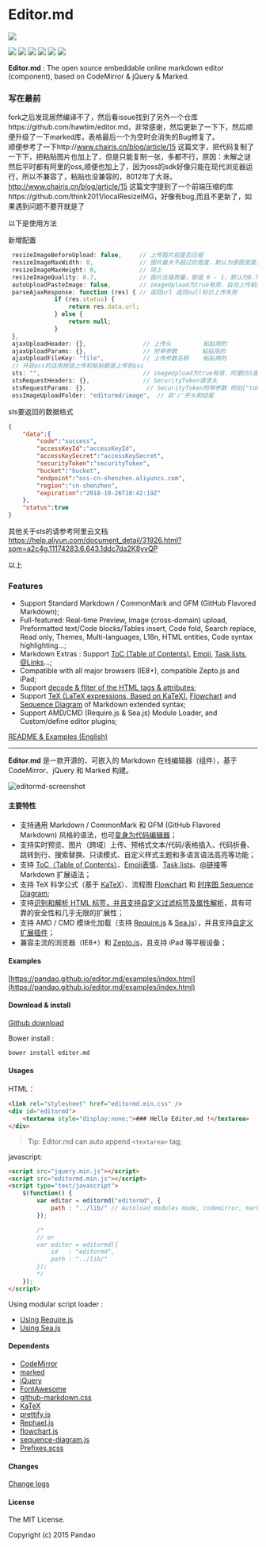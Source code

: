 # Editor.md

![](https://pandao.github.io/editor.md/images/logos/editormd-logo-180x180.png)

![](https://img.shields.io/github/stars/pandao/editor.md.svg)
![](https://img.shields.io/github/forks/pandao/editor.md.svg)
![](https://img.shields.io/github/tag/pandao/editor.md.svg)
![](https://img.shields.io/github/release/pandao/editor.md.svg)
![](https://img.shields.io/github/issues/pandao/editor.md.svg)
![](https://img.shields.io/bower/v/editor.md.svg)

**Editor.md** : The open source embeddable online markdown editor (component), based on CodeMirror & jQuery & Marked.

### 写在最前

   fork之后发现居然编译不了，然后看issue找到了另外一个仓库https://github.com/hawtim/editor.md，非常感谢，然后更新了一下下，然后顺便升级了一下marked库，表格最后一个为空时会消失的Bug修复了。  
   顺便参考了一下http://www.chairis.cn/blog/article/15 这篇文字，把代码复制了一下下，把粘贴图片也加上了，但是只能复制一张，多都不行，原因：未解之谜
   然后平时都有阿里的oss,顺便也加上了，因为oss的sdk好像只能在现代浏览器运行，所以不兼容了，粘贴也没兼容的，8012年了大哥。  
   http://www.chairis.cn/blog/article/15 这篇文字提到了一个前端压缩的库https://github.com/think2011/localResizeIMG，好像有bug,而且不更新了，如果遇到问题不要开就是了  
   
   以下是使用方法
   
   新增配置
   ```javascript
    resizeImageBeforeUpload: false,     // 上传图片前是否压缩
    resizeImageMaxWidth: 0,             // 图片最大不超过的宽度，默认为原图宽度，高度不设时会适应宽度。
    resizeImageMaxHeight: 0,            // 同上
    resizeImageQuality: 0.7,            // 图片压缩质量，取值 0 - 1，默认为0.7
    autoUploadPasteImage: false,        // imageUpload为true有效，自动上传粘贴的图片
    parseAjaxResponse: function (res) {	// 返回url 返回null标识上传失败
                if (res.status) {
                    return res.data.url;
                } else {
                    return null;
                }
    },
    ajaxUploadHeader: {},                // 上传头         粘贴用的
    ajaxUploadParams: {},                // 附带参数       粘贴用的
    ajaxUploadFileKey: "file",           // 上传参数名称    粘贴用的
    // 开启oss的话用按钮上传和粘贴都是上传到oss
	sts: "",                             // imageUpload为true有效，阿里OSS直连上传Token服务器地址，优先级高于imageUploadURL
    stsRequestHeaders: {},               // SecurityToken请求头
    stsRequestParams: {},                 // SecurityToken附带参数 例如{"token":"helloworld"}
    ossImageUploadFolder: "editormd/image",  // 非'/'开头和结尾
   ```  
   
   sts要返回的数据格式
   ```json
   {
       "data":{
           "code":"success",    
           "accessKeyId":"accessKeyId",
           "accessKeySecret":"accessKeySecret",
           "securityToken":"securityToken",
           "bucket":"bucket",
           "endpoint":"oss-cn-shenzhen.aliyuncs.com",
           "region":"cn-shenzhen",
           "expiration":"2018-10-26T10:42:19Z"
       },
       "status":true
   }
   ```

    
其他关于sts的请参考阿里云文档 https://help.aliyun.com/document_detail/31926.html?spm=a2c4g.11174283.6.643.1ddc7da2K8yvQP

以上

### Features

- Support Standard Markdown / CommonMark and GFM (GitHub Flavored Markdown);
- Full-featured: Real-time Preview, Image (cross-domain) upload, Preformatted text/Code blocks/Tables insert, Code fold, Search replace, Read only, Themes, Multi-languages, L18n, HTML entities, Code syntax highlighting...;
- Markdown Extras : Support [ToC (Table of Contents)](https://pandao.github.io/editor.md/examples/toc.html), [Emoji](https://pandao.github.io/editor.md/examples/emoji.html), [Task lists](https://pandao.github.io/editor.md/examples/task-lists.html), [@Links](https://pandao.github.io/editor.md/examples/@links.html)...;
- Compatible with all major browsers (IE8+), compatible Zepto.js and iPad;
- Support [decode & fliter of the HTML tags & attributes](https://pandao.github.io/editor.md/examples/html-tags-decode.html);
- Support [TeX (LaTeX expressions, Based on KaTeX)](https://pandao.github.io/editor.md/examples/katex.html), [Flowchart](https://pandao.github.io/editor.md/examples/flowchart.html) and [Sequence Diagram](https://pandao.github.io/editor.md/examples/sequence-diagram.html) of Markdown extended syntax;
- Support AMD/CMD (Require.js & Sea.js) Module Loader, and Custom/define editor plugins;

[README & Examples (English)](https://pandao.github.io/editor.md/en.html)
  

--------

**Editor.md** 是一款开源的、可嵌入的 Markdown 在线编辑器（组件），基于 CodeMirror、jQuery 和 Marked 构建。

![editormd-screenshot](https://pandao.github.io/editor.md/examples/images/editormd-screenshot.png "editormd-screenshot")

#### 主要特性

- 支持通用 Markdown / CommonMark 和 GFM (GitHub Flavored Markdown) 风格的语法，也可[变身为代码编辑器](https://pandao.github.io/editor.md/examples/change-mode.html)；
- 支持实时预览、图片（跨域）上传、预格式文本/代码/表格插入、代码折叠、跳转到行、搜索替换、只读模式、自定义样式主题和多语言语法高亮等功能；
- 支持 [ToC（Table of Contents）](https://pandao.github.io/editor.md/examples/toc.html)、[Emoji表情](https://pandao.github.io/editor.md/examples/emoji.html)、[Task lists](https://pandao.github.io/editor.md/examples/task-lists.html)、[@链接](https://pandao.github.io/editor.md/examples/@links.html)等 Markdown 扩展语法；
- 支持 TeX 科学公式（基于 [KaTeX](https://pandao.github.io/editor.md/examples/katex.html)）、流程图 [Flowchart](https://pandao.github.io/editor.md/examples/flowchart.html) 和 [时序图 Sequence Diagram](https://pandao.github.io/editor.md/examples/sequence-diagram.html);
- 支持[识别和解析 HTML 标签，并且支持自定义过滤标签及属性解析](https://pandao.github.io/editor.md/examples/html-tags-decode.html)，具有可靠的安全性和几乎无限的扩展性；
- 支持 AMD / CMD 模块化加载（支持 [Require.js](https://pandao.github.io/editor.md/examples/use-requirejs.html) & [Sea.js](https://pandao.github.io/editor.md/examples/use-seajs.html)），并且支持[自定义扩展插件](https://pandao.github.io/editor.md/examples/define-plugin.html)；
- 兼容主流的浏览器（IE8+）和 [Zepto.js](https://pandao.github.io/editor.md/examples/use-zepto.html)，且支持 iPad 等平板设备；

#### Examples

[https://pandao.github.io/editor.md/examples/index.html](https://pandao.github.io/editor.md/examples/index.html)

#### Download & install

[Github download](https://github.com/pandao/editor.md/archive/master.zip)

Bower install :

```shell
bower install editor.md
```

#### Usages

HTML：

```html
<link rel="stylesheet" href="editormd.min.css" />
<div id="editormd">
    <textarea style="display:none;">### Hello Editor.md !</textarea>
</div>
```

> Tip: Editor.md can auto append `<textarea>` tag;

javascript:

```html
<script src="jquery.min.js"></script>
<script src="editormd.min.js"></script>
<script type="text/javascript">
    $(function() {
        var editor = editormd("editormd", {
            path : "../lib/" // Autoload modules mode, codemirror, marked... dependents libs path
        });

        /*
        // or
        var editor = editormd({
            id   : "editormd",
            path : "../lib/"
        });
        */
    });
</script>
```

Using modular script loader :

- [Using Require.js](https://github.com/pandao/editor.md/tree/master/examples/use-requirejs.html)
- [Using Sea.js](https://github.com/pandao/editor.md/tree/master/examples/use-seajs.html)

#### Dependents

- [CodeMirror](http://codemirror.net/ "CodeMirror")
- [marked](https://github.com/chjj/marked "marked")
- [jQuery](http://jquery.com/ "jQuery")
- [FontAwesome](http://fontawesome.io/ "FontAwesome")
- [github-markdown.css](https://github.com/sindresorhus/github-markdown-css "github-markdown.css")
- [KaTeX](http://khan.github.io/KaTeX/ "KaTeX")
- [prettify.js](http://code.google.com/p/google-code-prettify/ "prettify.js")
- [Rephael.js](http://raphaeljs.com/ "Rephael.js")
- [flowchart.js](http://adrai.github.io/flowchart.js/ "flowchart.js")
- [sequence-diagram.js](http://bramp.github.io/js-sequence-diagrams/ "sequence-diagram.js")
- [Prefixes.scss](https://github.com/pandao/prefixes.scss "Prefixes.scss")

#### Changes

[Change logs](https://github.com/pandao/editor.md/blob/master/CHANGE.md)

#### License

The MIT License.

Copyright (c) 2015 Pandao
